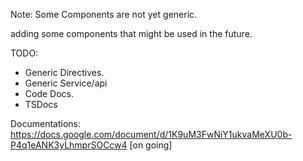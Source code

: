 Note: Some Components are not yet generic.

adding some components that might be used in the future.


TODO:
* Generic Directives.
* Generic Service/api
* Code Docs.
* TSDocs


Documentations:
https://docs.google.com/document/d/1K9uM3FwNiY1ukvaMeXU0b-P4q1eANK3yLhmprSOCcw4
[on going]
